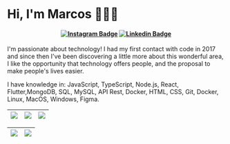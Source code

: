 # Hi, I'm Marcos 👨🏻‍💻

<h4 align="center">

[![Instagram Badge](https://img.shields.io/badge/-instagram-red?style=for-the-badge&logo=instagram&logoColor=white&link=https://github.com/Markimg22)](https://www.instagram.com/marcosg_campos/)
[![Linkedin Badge](https://img.shields.io/badge/-Linkedin-blue?style=for-the-badge&logo=Linkedin&logoColor=white&link=https://github.com/Markimg22)](https://www.linkedin.com/in/marcos-guilherme-g-m-campos/)

</h4>

I'm passionate about technology! I had my first contact with code in 2017 and since then I've been discovering a little more about this wonderful area, I like the opportunity that technology offers people, and the proposal to make people's lives easier.

I have knowledge in: JavaScript, TypeScript, Node.js, React, Flutter,MongoDB, SQL, MySQL, API Rest, Docker, HTML, CSS, Git, Docker, Linux, MacOS, Windows, Figma.

| ![](http://github-profile-summary-cards.vercel.app/api/cards/stats?username=Markimg22&theme=nord_dark) | ![](http://github-profile-summary-cards.vercel.app/api/cards/repos-per-language?username=Markimg22&hide=Html&theme=nord_dark) | ![](http://github-profile-summary-cards.vercel.app/api/cards/most-commit-language?username=Markimg22&theme=nord_dark) |
| :-: | :-: | :-: |

| ![](http://github-profile-summary-cards.vercel.app/api/cards/profile-details?username=Markimg22&theme=nord_dark) | ![](https://github-readme-streak-stats.herokuapp.com/?user=Markimg22&hide_border=true&date_format=M%20j%5B%2C%20Y%5D&background=2D3742&stroke=2D3742&ring=6bbbca&fire=6bbbca&currStreakNum=fff&sideNums=6bbbca&currStreakLabel=6bbbca&sideLabels=fff&dates=fff) |
| :-: | :-: |
